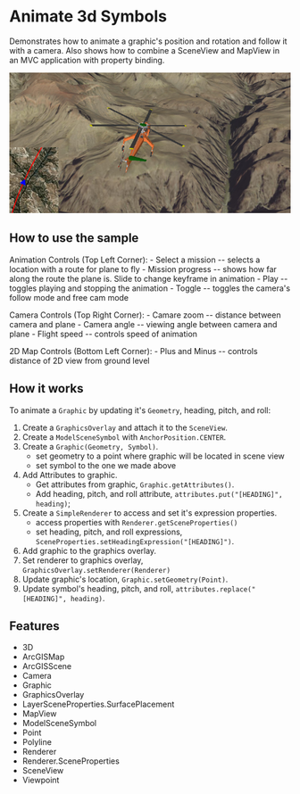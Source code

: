 <h1>Animate 3d Symbols</h1>

<p>Demonstrates how to animate a graphic's position and rotation and follow it with a camera. Also shows how to combine
  a SceneView and MapView in an MVC application with property binding.</p>

<p><img src="Animate3dSymbols.png"/></p>

<h2>How to use the sample</h2>

<p>Animation Controls (Top Left Corner):
  - Select a mission -- selects a location with a route for plane to fly
  - Mission progress -- shows how far along the route the plane is. Slide to change keyframe in animation
  - Play -- toggles playing and stopping the animation
  - Toggle -- toggles the camera's follow mode and free cam mode</p>

<p>Camera Controls (Top Right Corner):
  - Camare zoom -- distance between camera and plane
  - Camera angle -- viewing angle between camera and plane
  - Flight speed -- controls speed of animation</p>

<p>2D Map Controls (Bottom Left Corner):
  - Plus and Minus -- controls distance of 2D view from ground level</p>

<h2>How it works</h2>

<p>To animate a <code>Graphic</code> by updating it's <code>Geometry</code>, heading, pitch, and roll:</p>

<ol>
  <li>Create a <code>GraphicsOverlay</code> and attach it to the <code>SceneView</code>.</li>
  <li>Create a <code>ModelSceneSymbol</code> with <code>AnchorPosition.CENTER</code>.</li>
  <li>Create a <code>Graphic(Geometry, Symbol)</code>.
    <ul><li>set geometry to a point where graphic will be located in scene view</li>
      <li>set symbol to the one we made above</li></ul></li>
  <li>Add Attributes to graphic.
    <ul><li>Get attributes from graphic, <code>Graphic.getAttributes()</code>.</li>
      <li>Add heading, pitch, and roll attribute, <code>attributes.put("[HEADING]", heading)</code>;</li></ul></li>
  <li>Create a <code>SimpleRenderer</code> to access and set it's expression properties.
    <ul><li>access properties with <code>Renderer.getSceneProperties()</code></li>
      <li>set heading, pitch, and roll expressions, <code>SceneProperties.setHeadingExpression("[HEADING]")</code>.</li></ul></li>
  <li>Add graphic to the graphics overlay.</li>
  <li>Set renderer to graphics overlay, <code>GraphicsOverlay.setRenderer(Renderer)</code></li>
  <li>Update graphic's location, <code>Graphic.setGeometry(Point)</code>.</li>
  <li>Update symbol's heading, pitch, and roll, <code>attributes.replace("[HEADING]", heading)</code>.</li>
</ol>

<h2>Features</h2>

<ul>
  <li>3D</li>
  <li>ArcGISMap</li>
  <li>ArcGISScene</li>
  <li>Camera</li>
  <li>Graphic</li>
  <li>GraphicsOverlay</li>
  <li>LayerSceneProperties.SurfacePlacement</li>
  <li>MapView</li>
  <li>ModelSceneSymbol</li>
  <li>Point</li>
  <li>Polyline</li>
  <li>Renderer</li>
  <li>Renderer.SceneProperties</li>
  <li>SceneView</li>
  <li>Viewpoint</li>
</ul>


